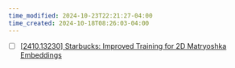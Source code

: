 ```yaml
---
time_modified: 2024-10-23T22:21:27-04:00
time_created: 2024-10-18T08:26:03-04:00
---
```



- [ ] [\[2410.13230\] Starbucks: Improved Training for 2D Matryoshka Embeddings](https://arxiv.org/abs/2410.13230)